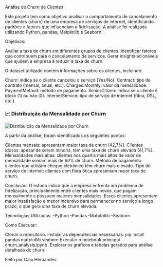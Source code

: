 Análise de Churn de Clientes

Este projeto tem como objetivo analisar o comportamento de cancelamento de clientes (churn) de uma empresa de serviços de internet, identificando padrões e fatores que influenciam a fidelização. A análise foi realizada utilizando Python, pandas, Matplotlib e Seaborn.

Objetivos:

Avaliar a taxa de churn em diferentes grupos de clientes.
Identificar fatores que contribuem para o cancelamento de serviços.
Gerar insights acionáveis que ajudem a empresa a reduzir a taxa de churn.

O dataset utilizado contém informações sobre os clientes, incluindo:

Churn: indica se o cliente cancelou o serviço (Yes/No).
Contract: tipo de contrato (mensal, anual, etc.).
Charges.Monthly: valor da mensalidade.
PaymentMethod: método de pagamento.
SeniorCitizen: indica se o cliente é idoso (1) ou não (0).
InternetService: tipo de serviço de internet (fibra, DSL, etc.).

### 📈 Distribuição da Mensalidade por Churn
![Distribuição da Mensalidade por Churn](./grafico_exemplo)

A partir da análise, foram identificados os seguintes pontos:

Clientes mensais: apresentam maior taxa de churn (42,7%).
Clientes idosos: apesar de serem minoria, têm uma taxa de churn elevada (41,7%).
Mensalidades mais altas: clientes nos quartis mais altos de valor de mensalidade somam mais de 60% de churn.
Método de pagamento: clientes que utilizam cheque eletrônico têm churn mais elevado.
Tipo de serviço de internet: clientes com fibra ótica apresentam maior taxa de churn.

Conclusão:
O estudo indica que a empresa enfrenta um problema de fidelização, principalmente entre clientes mais novos, que pagam mensalmente e possuem maiores mensalidades. Esses clientes apresentam maior insatisfação e menor incentivo para permanecer no serviço a longo prazo, o que gera uma taxa de churn elevada.

Tecnologias Utilizadas:
-Python
-Pandas
-Matplotlib
-Seaborn

Como Executar:

Clonar o repositório.
Instalar as dependências necessárias:
pip install pandas matplotlib seaborn
Executar o notebook principal churn_analysis.ipynb.
Explorar os gráficos e tabelas gerados para análise detalhada do churn.

Feito por Caio Hernandes
